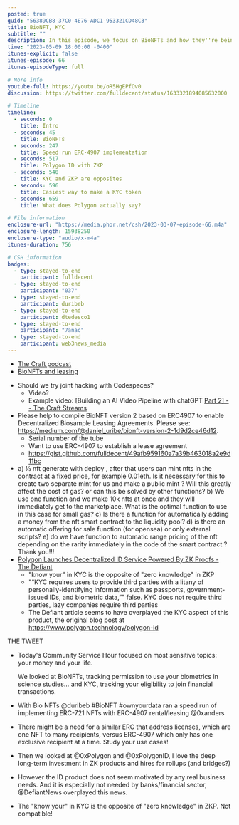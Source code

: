 ```yaml
---
posted: true
guid: "56389CB8-37C0-4E76-ADC1-953321CD48C3"
title: BioNFT, KYC
subtitle: ""
description: In this episode, we focus on BioNFTs and how they''re being used to track permission for usage of biometrics is scientific studies. We also delve into the financial world and discuss KYC and it''s role in keeping track of your eligibility for financial transactions. 
time: "2023-05-09 18:00:00 -0400"
itunes-explicit: false
itunes-episode: 66
itunes-episodeType: full

# More info
youtube-full: https://youtu.be/oR5HgEPfOv0
discussion: https://twitter.com/fulldecent/status/1633321894085632000

# Timeline
timeline:
  - seconds: 0
    title: Intro
  - seconds: 45
    title: BioNFTs
  - seconds: 247
    title: Speed run ERC-4907 implementation
  - seconds: 517
    title: Polygon ID with ZKP
  - seconds: 540
    title: KYC and ZKP are opposites
  - seconds: 596
    title: Easiest way to make a KYC token
  - seconds: 659
    title: What does Polygon actually say?

# File information
enclosure-url: "https://media.phor.net/csh/2023-03-07-episode-66.m4a"
enclosure-length: 15938250
enclosure-type: "audio/x-m4a"
itunes-duration: 756

# CSH information
badges:
  - type: stayed-to-end
    participant: fulldecent
  - type: stayed-to-end
    participant: "037"
  - type: stayed-to-end
    participant: duribeb
  - type: stayed-to-end
    participant: dtedesco1
  - type: stayed-to-end
    participant: "7anac"
  - type: stayed-to-end
    participant: web3news_media
---
```


- [The Craft podcast](https://youtu.be/DZ05ZlveFHw)
- [BioNFTs and leasing](https://medium.com/@daniel_uribe/bionft-version-2-1d9d2ce46d12)

<!--end of quick notes-->

- Should we try joint hacking with Codespaces?
  - Video?
  - Example video: [Building an AI Video Pipeline with chatGPT [Part 2\] -- The Craft Streams](https://youtu.be/DZ05ZlveFHw)
- Please help to compile BioNFT version 2 based on ERC4907 to enable Decentralized Biosample Leasing Agreements. Please see: https://medium.com/@daniel_uribe/bionft-version-2-1d9d2ce46d12. 
  - Serial number of the tube
  - Want to use ERC-4907 to establish a lease agreement
  - https://gist.github.com/fulldecent/49afb959160a7a39b463018a2e9d11bc
- a) ⅓ nft generate with deploy , after that users can mint nfts in the contract at a fixed price, for example 0.01eth. Is it necessary for this to create two separate mint for us and make a public mint ? Will this greatly affect the cost of gas? or can this be solved by other functions?
  b) We use one function and we make 10k nfts at once and they will immediately get to the marketplace. What is the optimal function to use in this case for small gas?
  c) Is there a function for automatically adding a money from the nft smart contract to the liquidity pool? 
  d) is there an automatic offering for sale function (for opensea) or only external scripts? 
  e) do we have function to automatic range pricing of the nft depending on the rarity immediately in the code of the smart contract ? Thank you!!!
- [Polygon Launches Decentralized ID Service Powered By ZK Proofs - The Defiant](https://thedefiant.io/polygon-decentralized-id-service)
  - "know your" in KYC is the opposite of "zero knowledge" in ZKP
  - "“KYC requires users to provide third parties with a litany of personally-identifying information such as passports, government-issued IDs, and biometric data,”" false. KYC does not require third parties, lazy companies require third parties
  - The Defiant article seems to have overplayed the KYC aspect of this product, the original blog post at https://www.polygon.technology/polygon-id

THE TWEET

- Today's Community Service Hour focused on most sensitive topics: your money and your life.

  We looked at BioNFTs, tracking permission to use your biometrics in science studies… and KYC, tracking your eligibility to join financial transactions.

- With Bio NFTs @duribeb #BioNFT #ownyourdata ran a speed run of implementing ERC-721 NFTs with ERC-4907 rental/leasing @0xanders

- There might be a need for a similar ERC that address licenses, which are one NFT to many recipients, versus ERC-4907 which only has one exclusive recipient at a time. Study your use cases!

- Then we looked at @0xPolygon and @0xPolygonID, I love the deep long-term investment in ZK products and hires for rollups (and bridges?)

- However the ID product does not seem motivated by any real business needs. And it is especially not needed by banks/financial sector, @DefiantNews overplayed this news.

- The "know your" in KYC is the opposite of "zero knowledge" in ZKP. Not compatible!